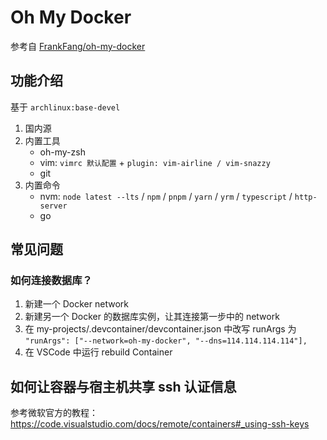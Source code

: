 # Oh My Docker

参考自 [FrankFang/oh-my-docker](https://github.com/FrankFang/oh-my-docker)

## 功能介绍

基于 `archlinux:base-devel`

1. 国内源
2. 内置工具
   - oh-my-zsh
   - vim: `vimrc 默认配置` + `plugin: vim-airline / vim-snazzy`
   - git
3. 内置命令
   - nvm: `node latest --lts` / `npm` / `pnpm` / `yarn` / `yrm` / `typescript` / `http-server`
   - go

## 常见问题

### 如何连接数据库？

1. 新建一个 Docker network
2. 新建另一个 Docker 的数据库实例，让其连接第一步中的 network
3. 在 my-projects/.devcontainer/devcontainer.json 中改写 runArgs 为 `"runArgs": ["--network=oh-my-docker", "--dns=114.114.114.114"],`
4. 在 VSCode 中运行 rebuild Container

## 如何让容器与宿主机共享 ssh 认证信息

参考微软官方的教程：https://code.visualstudio.com/docs/remote/containers#_using-ssh-keys
